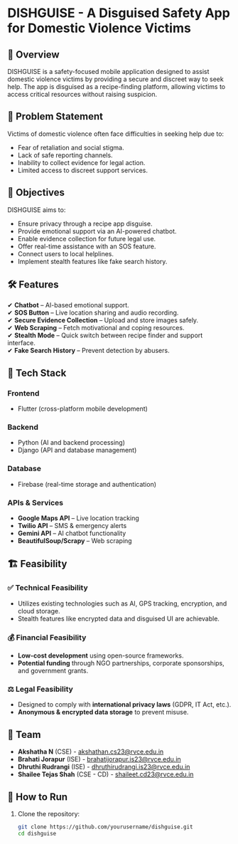 # DISHGUISE - A Disguised Safety App for Domestic Violence Victims

## 📌 Overview
DISHGUISE is a safety-focused mobile application designed to assist domestic violence victims by providing a secure and discreet way to seek help. The app is disguised as a recipe-finding platform, allowing victims to access critical resources without raising suspicion.

## 🚨 Problem Statement
Victims of domestic violence often face difficulties in seeking help due to:
- Fear of retaliation and social stigma.
- Lack of safe reporting channels.
- Inability to collect evidence for legal action.
- Limited access to discreet support services.

## 🎯 Objectives
DISHGUISE aims to:
- Ensure privacy through a recipe app disguise.
- Provide emotional support via an AI-powered chatbot.
- Enable evidence collection for future legal use.
- Offer real-time assistance with an SOS feature.
- Connect users to local helplines.
- Implement stealth features like fake search history.

## 🛠️ Features
✔ **Chatbot** – AI-based emotional support.  
✔ **SOS Button** – Live location sharing and audio recording.  
✔ **Secure Evidence Collection** – Upload and store images safely.  
✔ **Web Scraping** – Fetch motivational and coping resources.  
✔ **Stealth Mode** – Quick switch between recipe finder and support interface.  
✔ **Fake Search History** – Prevent detection by abusers.  

## 🔧 Tech Stack
### **Frontend**
- Flutter (cross-platform mobile development)

### **Backend**
- Python (AI and backend processing)
- Django (API and database management)

### **Database**
- Firebase (real-time storage and authentication)

### **APIs & Services**
- **Google Maps API** – Live location tracking  
- **Twilio API** – SMS & emergency alerts  
- **Gemini API** – AI chatbot functionality  
- **BeautifulSoup/Scrapy** – Web scraping  

## 🏗️ Feasibility
### ✅ **Technical Feasibility**
- Utilizes existing technologies such as AI, GPS tracking, encryption, and cloud storage.
- Stealth features like encrypted data and disguised UI are achievable.

### 💰 **Financial Feasibility**
- **Low-cost development** using open-source frameworks.
- **Potential funding** through NGO partnerships, corporate sponsorships, and government grants.

### ⚖ **Legal Feasibility**
- Designed to comply with **international privacy laws** (GDPR, IT Act, etc.).
- **Anonymous & encrypted data storage** to prevent misuse.

## 👥 Team
- **Akshatha N** (CSE) - [akshathan.cs23@rvce.edu.in](mailto:akshathan.cs23@rvce.edu.in)  
- **Brahati Jorapur** (ISE) - [brahatijorapur.is23@rvce.edu.in](mailto:brahatijorapur.is23@rvce.edu.in)  
- **Dhruthi Rudrangi** (ISE) - [dhruthirudrangi.is23@rvce.edu.in](mailto:dhruthirudrangi.is23@rvce.edu.in)  
- **Shailee Tejas Shah** (CSE - CD) - [shaileet.cd23@rvce.edu.in](mailto:shaileet.cd23@rvce.edu.in)  

## 📌 How to Run
1. Clone the repository:
   ```bash
   git clone https://github.com/yourusername/dishguise.git
   cd dishguise

